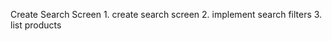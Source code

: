 Create Search Screen
    1. create search screen
    2. implement search filters
    3. list products